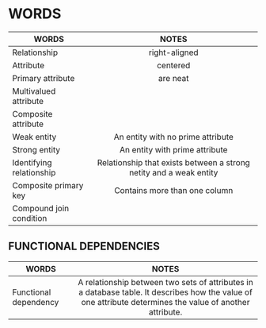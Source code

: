 # WORDS
| WORDS                                   | NOTES                                                              |
| ----------------------------------------|:------------------------------------------------------------------:|
| Relationship                            | right-aligned |
| Attribute                               | centered      |
| Primary attribute                       | are neat      |
| Multivalued attribute                   | | 
| Composite attribute                     | |
| Weak entity                             | An entity with no prime attribute |
| Strong entity                           | An entity with prime attribute |
| Identifying relationship                | Relationship that exists between a strong netity and a weak entity | 
| Composite primary key                   | Contains more than one column |
| Compound join condition                 | |

## FUNCTIONAL DEPENDENCIES
| WORDS                                   | NOTES                                                              |
| ----------------------------------------|:------------------------------------------------------------------:|
| Functional dependency                   | A relationship between two sets of attributes in a database table. It describes how the value of one attribute determines the value of another attribute.|
